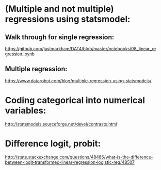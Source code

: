 
# (Multiple and not multiple) regressions using statsmodel:

## Walk through for single regression:
https://github.com/justmarkham/DAT4/blob/master/notebooks/08_linear_regression.ipynb

## Multiple regression:
https://www.datarobot.com/blog/multiple-regression-using-statsmodels/

# Coding categorical into numerical variables:
http://statsmodels.sourceforge.net/devel/contrasts.html

# Difference logit, probit:
http://stats.stackexchange.com/questions/48485/what-is-the-difference-between-logit-transformed-linear-regression-logistic-reg/48507
